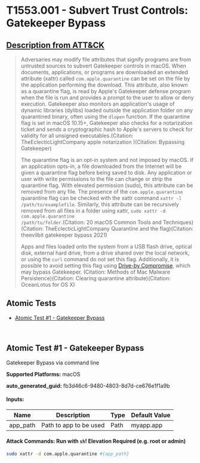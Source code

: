 # T1553.001 - Subvert Trust Controls: Gatekeeper Bypass
## [Description from ATT&CK](https://attack.mitre.org/techniques/T1553/001)
<blockquote>Adversaries may modify file attributes that signify programs are from untrusted sources to subvert Gatekeeper controls in macOS. When documents, applications, or programs are downloaded an extended attribute (xattr) called <code>com.apple.quarantine</code> can be set on the file by the application performing the download. This attribute, also known as a quarantine flag, is read by Apple's Gatekeeper defense program when the file is run and provides a prompt to the user to allow or deny execution. Gatekeeper also monitors an application's usage of dynamic libraries (dylibs) loaded outside the application folder on any quarantined binary, often using the <code>dlopen</code> function. If the quarantine flag is set in macOS 10.15+, Gatekeeper also checks for a notarization ticket and sends a cryptographic hash to Apple's servers to check for validity for all unsigned executables.(Citation: TheEclecticLightCompany apple notarization )(Citation: Bypassing Gatekeeper)

The quarantine flag is an opt-in system and not imposed by macOS. If an application opts-in, a file downloaded from the Internet will be given a quarantine flag before being saved to disk. Any application or user with write permissions to the file can change or strip the quarantine flag. With elevated permission (sudo), this attribute can be removed from any file. The presence of the <code>com.apple.quarantine</code> quarantine flag can be checked with the xattr command <code>xattr -l /path/to/examplefile</code>. Similarly, this attribute can be recursively removed from all files in a folder using xattr, <code>sudo xattr -d com.apple.quarantine /path/to/folder</code>.(Citation: 20 macOS Common Tools and Techniques)(Citation: TheEclecticLightCompany Quarantine and the flag)(Citation: theevilbit gatekeeper bypass 2021)

Apps and files loaded onto the system from a USB flash drive, optical disk, external hard drive, from a drive shared over the local network, or using the <code>curl</code> command do not set this flag. Additionally, it is possible to avoid setting this flag using [Drive-by Compromise](https://attack.mitre.org/techniques/T1189), which may bypass Gatekeeper. (Citation: Methods of Mac Malware Persistence)(Citation: Clearing quarantine attribute)(Citation: OceanLotus for OS X)</blockquote>

## Atomic Tests

- [Atomic Test #1 - Gatekeeper Bypass](#atomic-test-1---gatekeeper-bypass)


<br/>

## Atomic Test #1 - Gatekeeper Bypass
Gatekeeper Bypass via command line

**Supported Platforms:** macOS


**auto_generated_guid:** fb3d46c6-9480-4803-8d7d-ce676e1f1a9b





#### Inputs:
| Name | Description | Type | Default Value |
|------|-------------|------|---------------|
| app_path | Path to app to be used | Path | myapp.app|


#### Attack Commands: Run with `sh`!  Elevation Required (e.g. root or admin) 


```sh
sudo xattr -d com.apple.quarantine #{app_path}
```






<br/>
